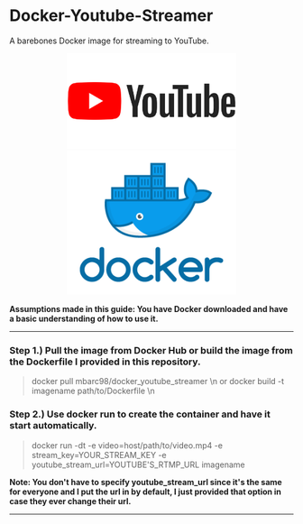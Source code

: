 # Docker-Youtube-Streamer
A barebones Docker image for streaming to YouTube.

<p align="center">
  <img src="https://github.com/MBarc/Docker-Youtube-Streamer/blob/main/YoutubeLogo.png" width="300" />
  <img src="https://github.com/MBarc/Docker-Youtube-Streamer/blob/main/dockerLogo.png" width="300" /> 
</p>

**Assumptions made in this guide: You have Docker downloaded and have a basic understanding of how to use it.**

-------------------------------------------------------------------------------------------------------
### Step 1.) Pull the image from Docker Hub or build the image from the Dockerfile I provided in this repository.

> docker pull mbarc98/docker_youtube_streamer \n
or
> docker build -t imagename path/to/Dockerfile \n

### Step 2.) Use docker run to create the container and have it start automatically.

> docker run -dt -e video=host/path/to/video.mp4 -e stream_key=YOUR_STREAM_KEY -e youtube_stream_url=YOUTUBE'S_RTMP_URL imagename

**Note: You don't have to specify youtube_stream_url since it's the same for everyone and I put the url in by default, I just provided that option in case they ever change their url.**

-------------------------------------------------------------------------------------------------------
